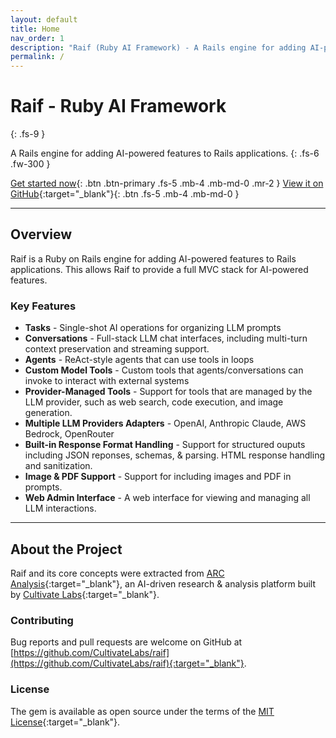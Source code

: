 ```yaml
---
layout: default
title: Home
nav_order: 1
description: "Raif (Ruby AI Framework) - A Rails engine for adding AI-powered features to Rails applications"
permalink: /
---
```


# Raif - Ruby AI Framework
{: .fs-9 }

A Rails engine for adding AI-powered features to Rails applications.
{: .fs-6 .fw-300 }

[Get started now](setup){: .btn .btn-primary .fs-5 .mb-4 .mb-md-0 .mr-2 }
[View it on GitHub](https://github.com/CultivateLabs/raif){:target="_blank"}{: .btn .fs-5 .mb-4 .mb-md-0 }

---

## Overview

Raif is a Ruby on Rails engine for adding AI-powered features to Rails applications. This allows Raif to provide a full MVC stack for AI-powered features. 

### Key Features
- **Tasks** - Single-shot AI operations for organizing LLM prompts
- **Conversations** - Full-stack LLM chat interfaces, including multi-turn context preservation and streaming support.
- **Agents** - ReAct-style agents that can use tools in loops
- **Custom Model Tools** - Custom tools that agents/conversations can invoke to interact with external systems
- **Provider-Managed Tools** - Support for tools that are managed by the LLM provider, such as web search, code execution, and image generation.
- **Multiple LLM Providers Adapters** - OpenAI, Anthropic Claude, AWS Bedrock, OpenRouter
- **Built-in Response Format Handling** - Support for structured ouputs including JSON reponses, schemas, & parsing. HTML response handling and sanitization.
- **Image & PDF Support** - Support for including images and PDF in prompts.
- **Web Admin Interface** - A web interface for viewing and managing all LLM interactions.

---

## About the Project

Raif and its core concepts were extracted from [ARC Analysis](https://www.arcanalysis.ai){:target="_blank"}, an AI-driven research & analysis platform built by [Cultivate Labs](https://www.cultivatelabs.com){:target="_blank"}.

### Contributing

Bug reports and pull requests are welcome on GitHub at [https://github.com/CultivateLabs/raif](https://github.com/CultivateLabs/raif){:target="_blank"}.

### License

The gem is available as open source under the terms of the [MIT License](https://opensource.org/licenses/MIT){:target="_blank"}. 

